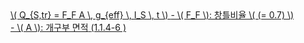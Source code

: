 <a href="/eco2_guide_center/1.%20ECO2%20Logic%20Guide/Hee1_Equation_List.html" class="equation-link" target="_blank" rel="noopener noreferrer">
  \( Q_{S,tr} = F_F A \, g_{eff} \, I_S \, t \) 
  <span class="note">- \( F_F \): 창틀비율 \( (= 0.7) \)<br>- \( A \): 개구부 면적</span> <span class="eq-number">(1.1.4-6
  )</span>
</a>
